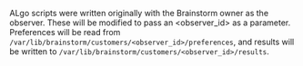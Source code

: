 ALgo scripts were written originally with the Brainstorm owner as the observer. These will be modified to pass an <observer_id> as a parameter. Preferences will be read from `/var/lib/brainstorm/customers/<observer_id>/preferences`, and results will be written to `/var/lib/brainstorm/customers/<observer_id>/results`.